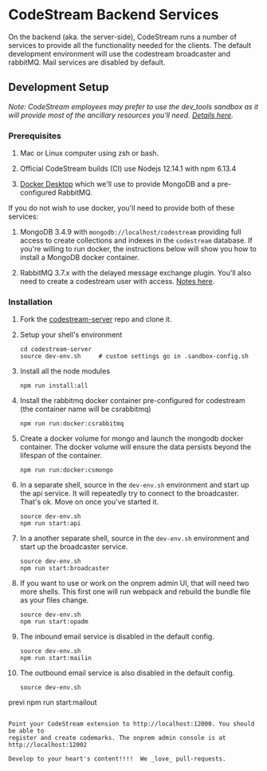 # CodeStream Backend Services

On the backend (aka. the server-side), CodeStream runs a number of services to
provide all the functionality needed for the clients. The default development
environment will use the codestream broadcaster and rabbitMQ. Mail services
are disabled by default.
## Development Setup

_Note: CodeStream employees may prefer to use the dev_tools sandbox as it will
provide most of the ancillary resources you'll need. [Details
here](docs/codestream-sandbox-setup.md)._

### Prerequisites

1. Mac or Linux computer using zsh or bash.

1. Official CodeStream builds (CI) use Nodejs 12.14.1 with npm 6.13.4

1. [Docker Desktop](https://www.docker.com/products/docker-desktop) which we'll
   use to provide MongoDB and a pre-configured RabbitMQ.

If you do not wish to use docker, you'll need to provide both of these services:

1. MongoDB 3.4.9 with `mongodb://localhost/codestream` providing full access to
   create collections and indexes in the `codestream` database. If you're
   willing to run docker, the instructions below will show you how to install a
   MongoDB docker container.

1. RabbitMQ 3.7.x with the delayed message exchange plugin. You'll also need to
   create a codestream user with access. [Notes here](api_server/docs/rabbitmq.md).

### Installation

1. Fork the
   [codestream-server](https://github.com/teamcodestream/codestream-server) repo
   and clone it.

1. Setup your shell's environment
   ```
   cd codestream-server
   source dev-env.sh     # custom settings go in .sandbox-config.sh
   ```

1. Install all the node modules
   ```
   npm run install:all
   ```

1. Install the rabbitmq docker container pre-configured for codestream (the
   container name will be csrabbitmq)
   ```
   npm run run:docker:csrabbitmq
   ```

1. Create a docker volume for mongo and launch the mongodb docker container.
   The docker volume will ensure the data persists beyond the lifespan of the
   container.
   ```
   npm run run:docker:csmongo
   ```

1. In a separate shell, source in the `dev-env.sh` environment and start up the
   api service. It will repeatedly try to connect to the broadcaster. That's ok.
   Move on once you've started it.
   ```
   source dev-env.sh
   npm run start:api
   ```

1. In a another separate shell, source in the `dev-env.sh` environment and start
   up the broadcaster service.
   ```
   source dev-env.sh
   npm run start:broadcaster
   ```

1. If you want to use or work on the onprem admin UI, that will need two more
   shells. This first one will run webpack and rebuild the bundle file as your
   files change.
   ```
   source dev-env.sh
   npm run start:opadm
   ```

1. The inbound email service is disabled in the default config.
   ```
   source dev-env.sh
   npm run start:mailin
   ```

1. The outbound email service is also disabled in the default config.
   ```
   source dev-env.sh
previ   npm run start:mailout
   ```

Point your CodeStream extension to http://localhost:12000. You should be able to
register and create codemarks. The onprem admin console is at http://localhost:12002

Develop to your heart's content!!!!  We _love_ pull-requests.

